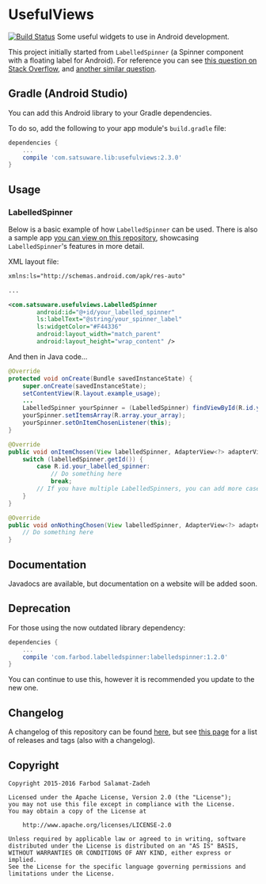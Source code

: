 # UsefulViews

[![Build Status](https://travis-ci.org/FarbodSalamat-Zadeh/UsefulViews.svg?branch=master)](https://travis-ci.org/FarbodSalamat-Zadeh/UsefulViews)
Some useful widgets to use in Android development.

This project initially started from `LabelledSpinner` (a Spinner component with a floating label for Android). For reference you can see [this question on Stack Overflow](http://stackoverflow.com/questions/31625620/floating-label-spinner), and [another similar question](http://stackoverflow.com/questions/31001991/how-to-customize-a-spinner-with-floating-text).

## Gradle (Android Studio)
You can add this Android library to your Gradle dependencies.

To do so, add the following to your app module's `build.gradle` file:

```groovy
dependencies {
    ...
    compile 'com.satsuware.lib:usefulviews:2.3.0'
}
```

## Usage

### LabelledSpinner

Below is a basic example of how `LabelledSpinner` can be used. There is also a sample app [you can view on this repository](https://github.com/FarbodSalamat-Zadeh/UsefulViews/tree/master/sample), showcasing `LabelledSpinner`'s features in more detail.

XML layout file:
```xml
xmlns:ls="http://schemas.android.com/apk/res-auto"

...

<com.satsuware.usefulviews.LabelledSpinner
        android:id="@+id/your_labelled_spinner"
        ls:labelText="@string/your_spinner_label"
        ls:widgetColor="#F44336"
        android:layout_width="match_parent"
        android:layout_height="wrap_content" />
```

And then in Java code...

```java
@Override
protected void onCreate(Bundle savedInstanceState) {
    super.onCreate(savedInstanceState);
    setContentView(R.layout.example_usage);
    ...
    LabelledSpinner yourSpinner = (LabelledSpinner) findViewById(R.id.your_labelled_spinner);
    yourSpinner.setItemsArray(R.array.your_array);
    yourSpinner.setOnItemChosenListener(this);
}

@Override
public void onItemChosen(View labelledSpinner, AdapterView<?> adapterView, View itemView, int position, long id) {
    switch (labelledSpinner.getId()) {
        case R.id.your_labelled_spinner:
            // Do something here
            break;
        // If you have multiple LabelledSpinners, you can add more cases here
    }
}

@Override
public void onNothingChosen(View labelledSpinner, AdapterView<?> adapterView) {
    // Do something here
}
```

## Documentation

Javadocs are available, but documentation on a website will be added soon.

## Deprecation

For those using the now outdated library dependency:

```groovy
dependencies {
    ...
    compile 'com.farbod.labelledspinner:labelledspinner:1.2.0'
}
```

You can continue to use this, however it is recommended you update to the new one.

## Changelog

A changelog of this repository can be found [here](https://github.com/FarbodSalamat-Zadeh/UsefulViews/blob/master/CHANGELOG.md), but see [this page](https://github.com/FarbodSalamat-Zadeh/UsefulViews/releases) for a list of releases and tags (also with a changelog).

## Copyright

```
Copyright 2015-2016 Farbod Salamat-Zadeh

Licensed under the Apache License, Version 2.0 (the "License");
you may not use this file except in compliance with the License.
You may obtain a copy of the License at

    http://www.apache.org/licenses/LICENSE-2.0

Unless required by applicable law or agreed to in writing, software
distributed under the License is distributed on an "AS IS" BASIS,
WITHOUT WARRANTIES OR CONDITIONS OF ANY KIND, either express or implied.
See the License for the specific language governing permissions and
limitations under the License.
```
